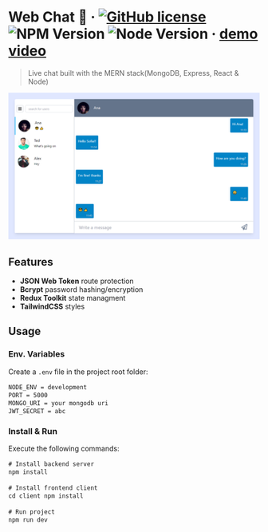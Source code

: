 # Web Chat 💬 &middot; [![GitHub license](https://img.shields.io/badge/license-MIT-blue.svg)](https://github.com/leo-motta/webchat/blob/master/LICENSE) ![NPM Version](https://img.shields.io/badge/npm-v8.1.0-blue.svg) ![Node Version](https://img.shields.io/badge/node-v17.0-green.svg) &middot; [demo video](https://www.youtube.com/watch?v=5qVgYOGONhY)
 
> Live chat built with the MERN stack(MongoDB, Express, React & Node)

[<img src="https://github.com/leo-motta/webchat/blob/master/screenshots/screenshot_03.png" width="1000">](https://raw.githubusercontent.com/leo-motta/webchat/master/screenshots/screenshot_03.png)
<!-- 
## Stack

![MongoDB](https://img.shields.io/badge/MongoDB-%234ea94b.svg?style=for-the-badge&logo=mongodb&logoColor=white)
![Express.js](https://img.shields.io/badge/express.js-%23404d59.svg?style=for-the-badge&logo=express&logoColor=%2361DAFB)
![NodeJS](https://img.shields.io/badge/node.js-6DA55F?style=for-the-badge&logo=node.js&logoColor=white)
![React](https://img.shields.io/badge/react-%2320232a.svg?style=for-the-badge&logo=react&logoColor=%2361DAFB)
![Redux](https://img.shields.io/badge/redux-%23593d88.svg?style=for-the-badge&logo=redux&logoColor=white)
![TailwindCSS](https://img.shields.io/badge/tailwindcss-%2338B2AC.svg?style=for-the-badge&logo=tailwind-css&logoColor=white)
![JWT](https://img.shields.io/badge/JWT-black?style=for-the-badge&logo=JSON%20web%20tokens)

-->
## Features
- **JSON Web Token** route protection
- **Bcrypt** password hashing/encryption
- **Redux Toolkit** state managment
- **TailwindCSS** styles
 
## Usage

### Env. Variables
Create a `.env` file in the project root folder:
```
NODE_ENV = development
PORT = 5000
MONGO_URI = your mongodb uri
JWT_SECRET = abc
```
### Install & Run
Execute the following commands:
```
# Install backend server
npm install
 
# Install frontend client
cd client npm install

# Run project
npm run dev
```

